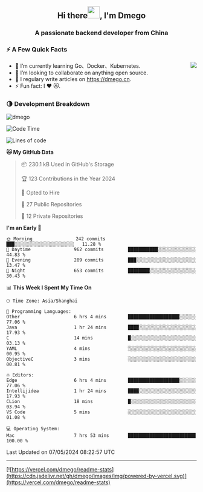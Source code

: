 <h2 align="center">Hi there<img src="https://cdn.jsdelivr.net/gh/dmego/images/img/Hi.gif" height="32" />, I'm Dmego </h2>
<h3 align="center">A passionate backend developer from China</h3>

### ⚡️ A Few Quick Facts

<img align="right" src="https://readme-stats-dmego.vercel.app/api?username=dmego&show_icons=true&icon_color=1573B3&hide_title=true&text_color=718096&bg_color=00000000&hide_border=true"/>

<ul>
    <li> 🌱 I’m currently learning Go、Docker、Kubernetes.</li>
    <li> 👯 I’m looking to collaborate on anything open source.</li>
    <li> 📝 I regulary write articles on <a href="https://dmego.cn">https://dmego.cn</a>.</li>
    <li> ⚡ Fun fact: I ❤️ 😻.</li>
</ul>

### 🌗 Development Breakdown

<img src="https://komarev.com/ghpvc/?username=dmego" alt="dmego" />

<!--START_SECTION:waka-->
![Code Time](http://img.shields.io/badge/Code%20Time-2%2C718%20hrs%2059%20mins-blue)

![Lines of code](https://img.shields.io/badge/From%20Hello%20World%20I%27ve%20Written-688.2%20thousand%20lines%20of%20code-blue)

**🐱 My GitHub Data** 

> 📦 230.1 kB Used in GitHub's Storage 
 > 
> 🏆 123 Contributions in the Year 2024
 > 
> 💼 Opted to Hire
 > 
> 📜 27 Public Repositories 
 > 
> 🔑 12 Private Repositories 
 > 
**I'm an Early 🐤** 

```text
🌞 Morning                242 commits         ███░░░░░░░░░░░░░░░░░░░░░░   11.28 % 
🌆 Daytime                962 commits         ███████████░░░░░░░░░░░░░░   44.83 % 
🌃 Evening                289 commits         ███░░░░░░░░░░░░░░░░░░░░░░   13.47 % 
🌙 Night                  653 commits         ████████░░░░░░░░░░░░░░░░░   30.43 % 
```


📊 **This Week I Spent My Time On** 

```text
🕑︎ Time Zone: Asia/Shanghai

💬 Programming Languages: 
Other                    6 hrs 4 mins        ███████████████████░░░░░░   77.06 % 
Java                     1 hr 24 mins        ████░░░░░░░░░░░░░░░░░░░░░   17.93 % 
C                        14 mins             █░░░░░░░░░░░░░░░░░░░░░░░░   03.13 % 
YAML                     4 mins              ░░░░░░░░░░░░░░░░░░░░░░░░░   00.95 % 
ObjectiveC               3 mins              ░░░░░░░░░░░░░░░░░░░░░░░░░   00.81 % 

🔥 Editors: 
Edge                     6 hrs 4 mins        ███████████████████░░░░░░   77.06 % 
Intellijidea             1 hr 24 mins        ████░░░░░░░░░░░░░░░░░░░░░   17.93 % 
CLion                    18 mins             █░░░░░░░░░░░░░░░░░░░░░░░░   03.94 % 
VS Code                  5 mins              ░░░░░░░░░░░░░░░░░░░░░░░░░   01.08 % 

💻 Operating System: 
Mac                      7 hrs 53 mins       █████████████████████████   100.00 % 
```


 Last Updated on 07/05/2024 08:22:57 UTC
<!--END_SECTION:waka-->

---

[![https://vercel.com/dmego/readme-stats](https://cdn.jsdelivr.net/gh/dmego/images/img/powered-by-vercel.svg)](https://vercel.com/dmego/readme-stats)

